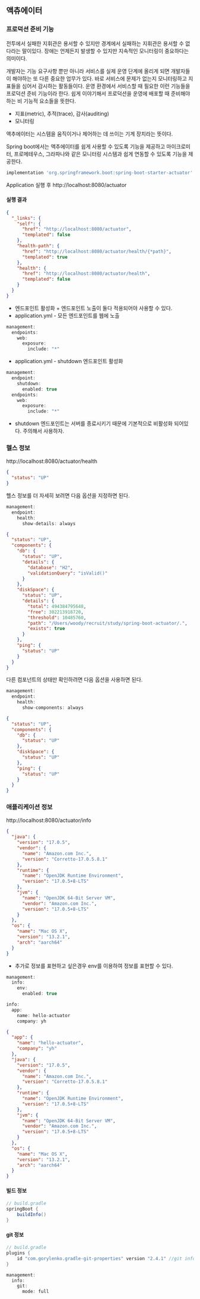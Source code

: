 ## 액츄에이터

### 프로덕션 준비 기능

전투에서 실패한 지휘관은 용서할 수 있지만 경계에서 실패하는 지휘관은 용서할 수 없다라는 말이있다. 장애는 언제든지 발생할 수 있지만 지속적인 모니터링이 중요하다는 의미이다.

개발자는 기능 요구사항 뿐만 아니라 서비스를 실제 운영 단계에 올리게 되면 개발자들이 해야하는 또 다른 중요한 업무가 있다. 바로 서비스에 문제가 없는지 모니터링하고 지표들을 심어서 감시하는 활동들이다.
운영 환경에서 서비스할 때 필요한 이런 기능들을 프로덕션 준비 기능이라 한다. 쉽게 이야기해서 프로덕션을 운영에 배포할 때 준비해야 하는 비 기능적 요소들을 뜻한다.

- 지표(metric), 추적(trace), 감사(auditing)
- 모니터링

액추에이터는 시스템을 움직이거나 제어하는 데 쓰이는 기계 장치라는 뜻이다.

Spring boot에서는 액추에이터를 쉽게 사용할 수 있도록 기능을 제공하고 마이크로미터, 프로메테우스, 그라파나와 같은 모니터링 시스템과 쉽게 연동할 수 있도록 기능을 제공한다.

```groovy
implementation 'org.springframework.boot:spring-boot-starter-actuator'
```

Application 실행 후 http://localhost:8080/actuator 

#### 실행 결과

```json
{
  "_links": {
    "self": {
      "href": "http://localhost:8080/actuator",
      "templated": false
    },
    "health-path": {
      "href": "http://localhost:8080/actuator/health/{*path}",
      "templated": true
    },
    "health": {
      "href": "http://localhost:8080/actuator/health",
      "templated": false
    }
  }
}
```

- 엔드포인트 활성화 + 엔드포인트 노출이 둘다 적용되어야 사용할 수 있다.
- application.yml - 모든 엔드포인트를 웹에 노출

```groovy
management:
  endpoints:
    web:
      exposure:
        include: "*"
```

- application.yml - shutdown 엔드포인트 활성화

```groovy
management:
  endpoint:
    shutdown:
      enabled: true
  endpoints:
    web:
      exposure:
        include: "*"
```

- shutdown 엔드포인트는 서버를 종료시키기 때문에 기본적으로 비활성화 되어있다. 주의해서 사용하자.

### 헬스 정보

http://localhost:8080/actuator/health

```json
{
  "status": "UP"
}
```

헬스 정보를 더 자세히 보려면 다음 옵션을 지정하면 된다.

```groovy
management:
  endpoint:
    health:
      show-details: always
```

```json
{
  "status": "UP",
  "components": {
    "db": {
      "status": "UP",
      "details": {
        "database": "H2",
        "validationQuery": "isValid()"
      }
    },
    "diskSpace": {
      "status": "UP",
      "details": {
        "total": 494384795648,
        "free": 302213918720,
        "threshold": 10485760,
        "path": "/Users/woody/recruit/study/spring-boot-actuator/.",
        "exists": true
      }
    },
    "ping": {
      "status": "UP"
    }
  }
}
```

다른 컴포넌트의 상태만 확인하려면 다음 옵션을 사용하면 된다.

```groovy
management:
  endpoint:
    health:
      show-components: always
```

```json
{
  "status": "UP",
  "components": {
    "db": {
      "status": "UP"
    },
    "diskSpace": {
      "status": "UP"
    },
    "ping": {
      "status": "UP"
    }
  }
}
```

### 애플리케이션 정보

http://localhost:8080/actuator/info

```json
{
  "java": {
    "version": "17.0.5",
    "vendor": {
      "name": "Amazon.com Inc.",
      "version": "Corretto-17.0.5.8.1"
    },
    "runtime": {
      "name": "OpenJDK Runtime Environment",
      "version": "17.0.5+8-LTS"
    },
    "jvm": {
      "name": "OpenJDK 64-Bit Server VM",
      "vendor": "Amazon.com Inc.",
      "version": "17.0.5+8-LTS"
    }
  },
  "os": {
    "name": "Mac OS X",
    "version": "13.2.1",
    "arch": "aarch64"
  }
}
```

- 추가로 정보를 표현하고 싶은경우 env를 이용하여 정보를 표현할 수 있다.

```groovy
management:
  info:
    env:
      enabled: true
```

```groovy
info:
  app:
    name: hello-actuator
    company: yh
```

```json
{
  "app": {
    "name": "hello-actuator",
    "company": "yh"
  },
  "java": {
    "version": "17.0.5",
    "vendor": {
      "name": "Amazon.com Inc.",
      "version": "Corretto-17.0.5.8.1"
    },
    "runtime": {
      "name": "OpenJDK Runtime Environment",
      "version": "17.0.5+8-LTS"
    },
    "jvm": {
      "name": "OpenJDK 64-Bit Server VM",
      "vendor": "Amazon.com Inc.",
      "version": "17.0.5+8-LTS"
    }
  },
  "os": {
    "name": "Mac OS X",
    "version": "13.2.1",
    "arch": "aarch64"
  }
}
```

#### 빌드 정보

```groovy
// build.gradle
springBoot {
    buildInfo()
}
```

#### git 정보

```groovy
// build.gradle
plugins {
    id "com.gorylenko.gradle-git-properties" version "2.4.1" //git info
}
```

```groovy
management:
  info:
    git:
      mode: full
```

